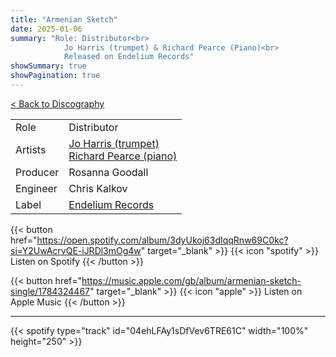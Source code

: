 ```yaml
---
title: "Armenian Sketch"
date: 2025-01-06
summary: "Role: Distributor<br>
            Jo Harris (trumpet) & Richard Pearce (Piano)<br>
            Released on Endelium Records"
showSummary: true
showPagination: true
---
```

[< Back to Discography](/discography)

| | |
|-|-|
|Role|Distributor|
|Artists|[Jo Harris (trumpet)](https://www.joharrismusic.com/)<br>[Richard Pearce (piano)](https://www.gsmd.ac.uk/staff/richard-pearce)|
|Producer|Rosanna Goodall|
|Engineer|Chris Kalkov|
|Label|[Endelium Records](https://endelium.com)|

{{< button href="https://open.spotify.com/album/3dyUkoj63dIqqRnw69C0kc?si=Y2UwAcrvQE-iJRDl3mOg4w" target="_blank" >}}
{{< icon "spotify" >}} Listen on Spotify
{{< /button >}}

{{< button href="https://music.apple.com/gb/album/armenian-sketch-single/1784324467" target="_blank" >}}
{{< icon "apple" >}} Listen on Apple Music
{{< /button >}}

---

{{< spotify type="track" id="04ehLFAy1sDfVev6TRE61C" width="100%" height="250" >}}
